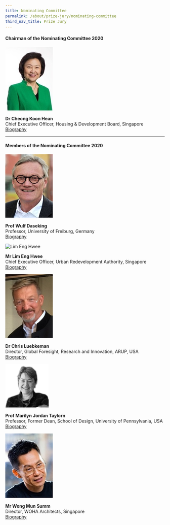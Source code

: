 ```yaml
---
title: Nominating Committee
permalink: /about/prize-jury/nominating-committee
third_nav_title: Prize Jury
---
```


#### **Chairman of the Nominating Committee 2020**

<div style="width:150px"><img src="/images/jury/cheong-koon-hean.jpg" alt="Cheong Koon Hean" /></div>

**Dr Cheong Koon Hean**<br> 
Chief Executive Officer, Housing & Development Board, Singapore<br>
[Biography](/about/prize-jury/prize-council/peter-ho/)

---

#### **Members of the Nominating Committee 2020**

<div style="width:150px"><img src="/images/jury/wulf-daseking.jpg" alt="Wulf Daseking" /></div>

**Prof Wulf Daseking**<br> 
Professor, University of Freiburg, Germany<br> 
[Biography](www.google.com)

<div style="width:150px"><img src="/images/jury/lim-eng-hwee.jpg" alt="Lim Eng Hwee" /></div>

**Mr Lim Eng Hwee**<br> 
Chief Executive Officer, Urban Redevelopment Authority, Singapore<br> 
[Biography](www.google.com)<br>

<div style="width:150px"><img src="/images/jury/chris-luebkeman.jpg" alt="Chris Luebkeman" /></div>

**Dr Chris Luebkeman**<br> 
Director, Global Foresight, Research and Innovation, ARUP, USA<br> 
[Biography](www.google.com)<br>

<div style="width:150px"><img src="/images/jury/marilyn-taylor.png" alt="Marilyn Taylor" /></div>

**Prof Marilyn Jordan Taylorn**<br> 
Professor, Former Dean, School of Design, University of Pennsylvania, USA<br> 
[Biography](www.google.com)<br>

<div style="width:150px"><img src="/images/jury/wong-mun-summ.jpg" alt="Wong Mun Summ" /></div>

**Mr Wong Mun Summ**<br> 
Director, WOHA Architects, Singapore<br> 
[Biography](www.google.com)<br>


